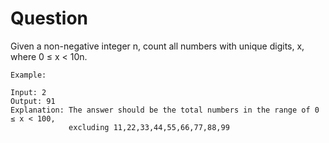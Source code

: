 <h1>Question</h1>

Given a non-negative integer n, count all numbers with unique digits, x, where 0 ≤ x < 10n.
```
Example:

Input: 2
Output: 91 
Explanation: The answer should be the total numbers in the range of 0 ≤ x < 100, 
             excluding 11,22,33,44,55,66,77,88,99

```